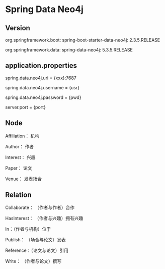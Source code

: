 # Spring Data Neo4j

## Version
org.springframework.boot: spring-boot-starter-data-neo4j: 2.3.5.RELEASE

org.springframework.data: spring-data-neo4j: 5.3.5.RELEASE

## application.properties
spring.data.neo4j.uri = {xxx}:7687

spring.data.neo4j.username = {usr}

spring.data.neo4j.password = {pwd}

server.port = {port}

## Node
Affiliation： 机构

Author： 作者

Interest： 兴趣

Paper： 论文

Venue： 发表场合

## Relation
Collaborate： （作者与作者）合作

HasInterest： （作者与兴趣）拥有兴趣

In：（作者与机构）位于

Publish： （场合与论文）发表

Reference：（论文与论文）引用

Write： （作者与论文）撰写